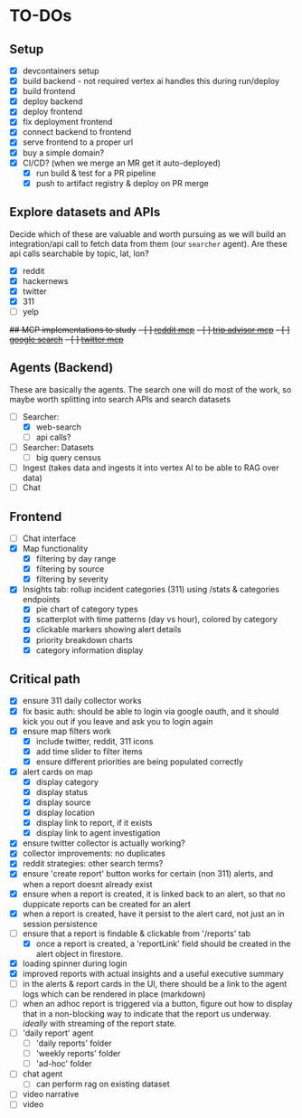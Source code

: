 # TO-DOs

## Setup
- [x] devcontainers setup
- [x] build backend - not required vertex ai handles this during run/deploy
- [x] build frontend
- [x] deploy backend
- [x] deploy frontend
- [x] fix deployment frontend
- [x] connect backend to frontend
- [x] serve frontend to a proper url
- [x] buy a simple domain?
- [x] CI/CD? (when we merge an MR get it auto-deployed)
    - [x] run build & test for a PR pipeline
    - [x] push to artifact registry & deploy on PR merge

## Explore datasets and APIs
Decide which of these are valuable and worth pursuing as we will build an integration/api call to fetch data from them (our `searcher` agent). Are these api calls searchable by topic, lat, lon?

- [x] reddit
- [x] hackernews
- [x] twitter
- [x] 311
- [ ] yelp

~~## MCP implementations to study~~
~~- [ ] [reddit mcp](https://github.com/adhikasp/mcp-reddit)~~
~~- [ ] [trip advisor mcp](https://github.com/pab1it0/tripadvisor-mcp)~~
~~- [ ] [google search](https://github.com/mixelpixx/Google-Search-MCP-Server)~~
~~- [ ] [twitter mcp](https://github.com/EnesCinr/twitter-mcp)~~


## Agents (Backend)
These are basically the agents. The search one will do most of the work, so maybe worth splitting into search APIs and search datasets

- [ ] Searcher: 
    - [x] web-search
    - [ ] api calls?
- [ ] Searcher: Datasets
    - [ ] big query census

- [ ] Ingest (takes data and ingests it into vertex AI to be able to RAG over data)
- [ ] Chat

## Frontend
- [ ] Chat interface
- [x] Map functionality
    - [x] filtering by day range
    - [x] filtering by source
    - [x] filtering by severity
- [x] Insights tab: rollup incident categories (311) using /stats & categories endpoints
    - [x] pie chart of category types
    - [x] scatterplot with time patterns (day vs hour), colored by category
    - [x] clickable markers showing alert details
    - [x] priority breakdown charts
    - [x] category information display

## Critical path
- [x] ensure 311 daily collector works
- [x] fix basic auth: should be able to login via google oauth, and it should kick you out if you leave and ask you to login again
- [x] ensure map filters work
    - [x] include twitter, reddit, 311 icons
    - [x] add time slider to filter items
    - [x] ensure different priorities are being populated correctly
- [x] alert cards on map
    - [x] display category
    - [x] display status
    - [x] display source
    - [x] display location
    - [x] display link to report, if it exists
    - [x] display link to agent investigation
- [x] ensure twitter collector is actually working?
- [x] collector improvements: no duplicates
- [x] reddit strategies: other search terms?
- [x] ensure 'create report' button works for certain (non 311) alerts, and when a report doesnt already exist
- [x] ensure when a report is created, it is linked back to an alert, so that no duppicate reports can be created for an alert
- [x] when a report is created, have it persist to the alert card, not just an in session persistence
- [ ] ensure that a report is findable & clickable from '/reports' tab
    - [x] once a report is created, a 'reportLink' field should be created in the alert object in firestore.
- [x] loading spinner during login
- [x] improved reports with actual insights and a useful executive summary
- [ ] in the alerts & report cards in the UI, there should be a link to the agent logs which can be rendered in place (markdown)
- [ ] when an adhoc report is triggered via a button, figure out how to display that in a non-blocking way to indicate that the report us underway. _ideally_ with streaming of the report state.
- [ ] 'daily report' agent
    - [ ] 'daily reports' folder
    - [ ] 'weekly reports' folder
    - [ ] 'ad-hoc' folder
- [ ] chat agent
    - [ ] can perform rag on existing dataset

- [ ] video narrative
- [ ] video